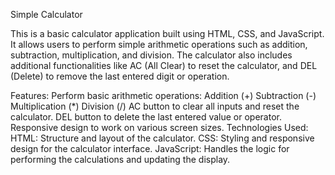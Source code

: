 Simple Calculator

This is a basic calculator application built using HTML, CSS, and JavaScript. It allows users to perform simple arithmetic operations such as addition, subtraction, multiplication, and division. The calculator also includes additional functionalities like AC (All Clear) to reset the calculator, and DEL (Delete) to remove the last entered digit or operation.

Features:
Perform basic arithmetic operations:
Addition (+)
Subtraction (-)
Multiplication (*)
Division (/)
AC button to clear all inputs and reset the calculator.
DEL button to delete the last entered value or operator.
Responsive design to work on various screen sizes.
Technologies Used:
HTML: Structure and layout of the calculator.
CSS: Styling and responsive design for the calculator interface.
JavaScript: Handles the logic for performing the calculations and updating the display.
